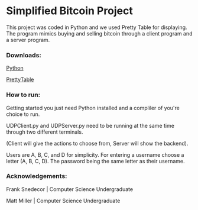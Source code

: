# Simplified Bitcoin Project
This project was coded in Python and we used Pretty Table for displaying. The program mimics buying and selling bitcoin through a client program and a server program. 

### Downloads:

[Python](https://www.python.org/)

[PrettyTable](https://pypi.org/project/prettytable/)

### How to run:

Getting started you just need Python installed and a compliler of you're choice to run.

UDPClient.py and UDPServer.py need to be running at the same time through two different terminals.

(Client will give the actions to choose from, Server will show the backend).

Users are A, B, C, and D for simplicity.
For entering a username choose a letter (A, B, C, D).
The password being the same letter as their username.


### Acknowledgements:
Frank Snedecor | Computer Science Undergraduate

Matt Miller | Computer Science Undergraduate
